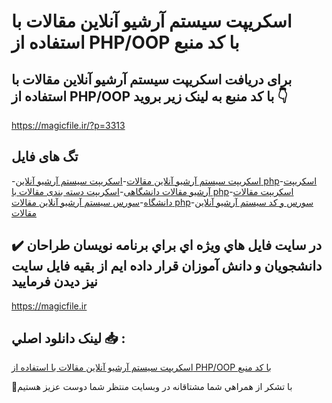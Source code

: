 # اسکریپت سیستم آرشیو آنلاین مقالات با استفاده از PHP/OOP با کد منبع

## برای دریافت اسکریپت سیستم آرشیو آنلاین مقالات با استفاده از PHP/OOP با کد منبع به لینک زیر بروید 👇

https://magicfile.ir/?p=3313

## تگ های فایل

-[اسکریپت سیستم آرشیو آنلاین مقالات](https://magicfile.ir/product/%d8%a7%d8%b3%da%a9%d8%b1%db%8c%d9%be%d8%aa%d8%b3%db%8c%d8%b3%d8%aa%d9%85-%d8%a2%d8%b1%d8%b4%db%8c%d9%88-%d8%a2%d9%86%d9%84%d8%a7%db%8c%d9%86-%d9%85%d9%82%d8%a7%d9%84%d8%a7%d8%aa-php-oop/)-[اسکریپت سیستم آرشیو آنلاین php](https://magicfile.ir/product/%d8%a7%d8%b3%da%a9%d8%b1%db%8c%d9%be%d8%aa%d8%b3%db%8c%d8%b3%d8%aa%d9%85-%d8%a2%d8%b1%d8%b4%db%8c%d9%88-%d8%a2%d9%86%d9%84%d8%a7%db%8c%d9%86-%d9%85%d9%82%d8%a7%d9%84%d8%a7%d8%aa-php-oop/)-[اسکریپت آرشیو مقالات دانشگاهی](https://magicfile.ir/product/%d8%a7%d8%b3%da%a9%d8%b1%db%8c%d9%be%d8%aa%d8%b3%db%8c%d8%b3%d8%aa%d9%85-%d8%a2%d8%b1%d8%b4%db%8c%d9%88-%d8%a2%d9%86%d9%84%d8%a7%db%8c%d9%86-%d9%85%d9%82%d8%a7%d9%84%d8%a7%d8%aa-php-oop/)-[اسکریپت دسته بندی مقالات با php](https://magicfile.ir/product/%d8%a7%d8%b3%da%a9%d8%b1%db%8c%d9%be%d8%aa%d8%b3%db%8c%d8%b3%d8%aa%d9%85-%d8%a2%d8%b1%d8%b4%db%8c%d9%88-%d8%a2%d9%86%d9%84%d8%a7%db%8c%d9%86-%d9%85%d9%82%d8%a7%d9%84%d8%a7%d8%aa-php-oop/)-[اسکریپت مقالات دانشگاه](https://magicfile.ir/product/%d8%a7%d8%b3%da%a9%d8%b1%db%8c%d9%be%d8%aa%d8%b3%db%8c%d8%b3%d8%aa%d9%85-%d8%a2%d8%b1%d8%b4%db%8c%d9%88-%d8%a2%d9%86%d9%84%d8%a7%db%8c%d9%86-%d9%85%d9%82%d8%a7%d9%84%d8%a7%d8%aa-php-oop/)-[سورس سیستم آرشیو آنلاین مقالات php](https://magicfile.ir/product/%d8%a7%d8%b3%da%a9%d8%b1%db%8c%d9%be%d8%aa%d8%b3%db%8c%d8%b3%d8%aa%d9%85-%d8%a2%d8%b1%d8%b4%db%8c%d9%88-%d8%a2%d9%86%d9%84%d8%a7%db%8c%d9%86-%d9%85%d9%82%d8%a7%d9%84%d8%a7%d8%aa-php-oop/)-[سورس و کد سیستم آرشیو آنلاین مقالات](https://magicfile.ir/product/%d8%a7%d8%b3%da%a9%d8%b1%db%8c%d9%be%d8%aa%d8%b3%db%8c%d8%b3%d8%aa%d9%85-%d8%a2%d8%b1%d8%b4%db%8c%d9%88-%d8%a2%d9%86%d9%84%d8%a7%db%8c%d9%86-%d9%85%d9%82%d8%a7%d9%84%d8%a7%d8%aa-php-oop/)

## ✔️ در سايت فايل هاي ويژه اي براي برنامه نويسان طراحان دانشجويان و دانش آموزان قرار داده ايم از بقيه فايل سايت نيز ديدن فرماييد

https://magicfile.ir


## لينک دانلود اصلي 📥 :

[اسکریپت سیستم آرشیو آنلاین مقالات با استفاده از PHP/OOP با کد منبع](https://magicfile.ir/product/%d8%a7%d8%b3%da%a9%d8%b1%db%8c%d9%be%d8%aa%d8%b3%db%8c%d8%b3%d8%aa%d9%85-%d8%a2%d8%b1%d8%b4%db%8c%d9%88-%d8%a2%d9%86%d9%84%d8%a7%db%8c%d9%86-%d9%85%d9%82%d8%a7%d9%84%d8%a7%d8%aa-php-oop/) 


🙏با تشکر از همراهي شما مشتاقانه در وبسایت منتظر شما دوست عزیز هستیم

